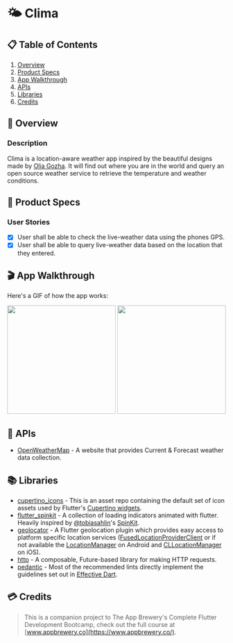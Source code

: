 # 🌤 Clima

## 📋 Table of Contents
1. [Overview](#-Overview)
2. [Product Specs](#-Product-Specs)
3. [App Walkthrough](#-App-Walkthrough)
4. [APIs](#-APIs)
5. [Libraries](#-Libraries)
6. [Credits](#-Credits)

## 👀 Overview
### Description

Clima is a location-aware weather app inspired by the beautiful designs made by [Olia Gozha](https://dribbble.com/shots/4663154-). It will find out where you are in the world and query an open source weather service to retrieve the temperature and weather conditions.

## 📕 Product Specs
### User Stories

- [x] User shall be able to check the live-weather data using the phones GPS.
- [x] User shall be able to query live-weather data based on the location that they entered.

## 🎬 App Walkthrough

Here's a GIF of how the app works:

<img src="https://raw.githubusercontent.com/py415/app-resources/master/GIFs/flutter/ios/flutter-ios-clima.gif" width="250" />

<img src="https://raw.githubusercontent.com/py415/app-resources/master/GIFs/flutter/android/flutter-android-clima.gif" width="250" />

## 🔑 APIs

- [OpenWeatherMap](https://openweathermap.org/api) - A website that provides Current & Forecast weather data collection.

## 📚 Libraries

- [cupertino_icons](https://github.com/flutter/cupertino_icons) - This is an asset repo containing the default set of icon assets used by Flutter's [Cupertino widgets](https://github.com/flutter/flutter/tree/master/packages/flutter/lib/src/cupertino).
- [flutter_spinkit](https://github.com/jogboms/flutter_spinkit) - A collection of loading indicators animated with flutter. Heavily inspired by [@tobiasahlin](https://github.com/tobiasahlin)'s [SpinKit](https://github.com/tobiasahlin/SpinKit).
- [geolocator](https://github.com/Baseflow/flutter-geolocator) - A Flutter geolocation plugin which provides easy access to platform specific location services ([FusedLocationProviderClient](https://developers.google.com/android/reference/com/google/android/gms/location/FusedLocationProviderClient) or if not available the [LocationManager](https://developer.android.com/reference/android/location/LocationManager) on Android and [CLLocationManager](https://developer.apple.com/documentation/corelocation/cllocationmanager) on iOS).
- [http](https://github.com/dart-lang/http) - A composable, Future-based library for making HTTP requests.
- [pedantic](https://github.com/dart-lang/pedantic) - Most of the recommended lints directly implement the guidelines set out in [Effective Dart](https://dart.dev/guides/language/effective-dart).

## 💳 Credits

>This is a companion project to The App Brewery's Complete Flutter Development Bootcamp, check out the full course at [www.appbrewery.co](https://www.appbrewery.co/).
